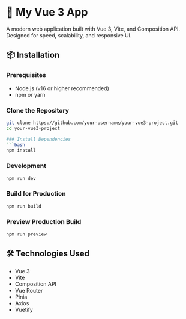 # 🚀 My Vue 3 App

A modern web application built with Vue 3, Vite, and Composition API. Designed for speed, scalability, and responsive UI.

## 📦 Installation

### Prerequisites
- Node.js (v16 or higher recommended)
- npm or yarn

### Clone the Repository
```bash
git clone https://github.com/your-username/your-vue3-project.git
cd your-vue3-project

### Install Dependencies
```bash
npm install
```
### Development
```bash
npm run dev
```
### Build for Production
```bash
npm run build
```
### Preview Production Build
```bash
npm run preview
```
## 🛠️ Technologies Used

- Vue 3
- Vite
- Composition API
- Vue Router
- Pinia
- Axios
- Vuetify


